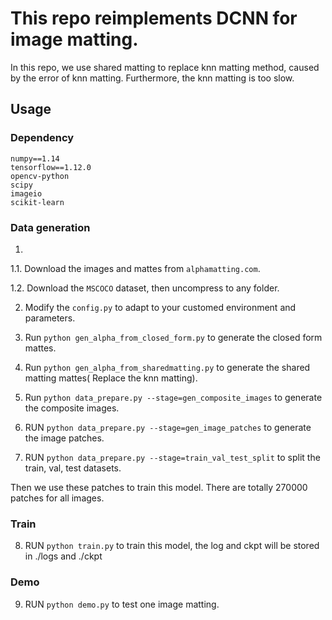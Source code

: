 
# This repo reimplements DCNN for image matting.

In this repo, we use shared matting to replace knn matting method, caused by the error of knn matting.
Furthermore, the knn matting is too slow.   

## Usage

### Dependency
```shell
numpy==1.14
tensorflow==1.12.0
opencv-python
scipy
imageio
scikit-learn
```

### Data generation

1. 
1.1. Download the images and mattes from `alphamatting.com`.

1.2. Download the `MSCOCO` dataset, then uncompress to any folder.

2. Modify the `config.py` to adapt to your customed environment and parameters.

3. Run `python gen_alpha_from_closed_form.py` to generate the closed form mattes.

4. Run `python gen_alpha_from_sharedmatting.py` to generate the shared matting mattes( Replace the knn matting).

5. Run `python data_prepare.py --stage=gen_composite_images` to generate the composite images.

6. RUN `python data_prepare.py --stage=gen_image_patches` to generate the image patches.

7. RUN `python data_prepare.py --stage=train_val_test_split` to split the train, val, test datasets.

Then we use these patches to train this model.
There are totally 270000 patches for all images.

### Train
8. RUN `python train.py` to train this model, the log and ckpt will be stored in ./logs and ./ckpt

### Demo
9. RUN `python demo.py` to test one image matting.

